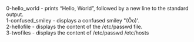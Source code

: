 0-hello_world - prints “Hello, World”, followed by a new line to the standard output.  
1-confused_smiley - displays a confused smiley "(Ôo)'.  
2-hellofile - displays the content of the /etc/passwd file.  
3-twofiles - displays the content of /etc/passwd /etc/hosts
